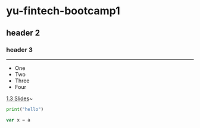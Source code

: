 # yu-fintech-bootcamp1
## header 2 
### header 3 
---
- One 
- Two
- Three
- Four

[1.3 Slides](https://www.quoteswishesmsg.com/happy-saturday-quotes-with-images.html
)~
``` python
print("hello")
````
```Javascript
var x = a
```


